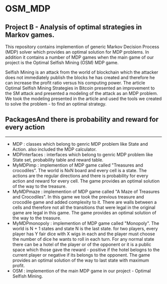 # OSM_MDP
## Project B - Analysis of optimal strategies in Markov games.

This repository contains implemention of generic Markov Decision Process (MDP) solver which provides an optimal solution for MDP problems.
In addition it contains a number of MDP games when the main game of our project is the Optimal Selfish Mining (OSM) MDP game.

Selfish Mining is an attack from the world of blockchain which the attacker does not immediately publish the blocks he has created and therefore he can increase the profit ratio versus his computing power.
The article Optimal Selfish Mining Strategies in Bitcoin presented an improvement to the SM attack and presented a modeling of the attack as an MDP problem.
We took the modeling presented in the article and used the tools we created to solve the problem - to find an optimal strategy.


## PackagesAnd there is probability and reward for every action
***
* MDP :            classes which belong to genric MDP problem like State and Action. also included the MDP calculator. 
* MDPinterfaces :  interfaces which belong to genric MDP problem like State set, probability table and reward table.
* MyMDPimp :       implemention of MDP game called "Treasures and crocodiles". The world is NxN board and every cell is a state. The actions are the regular                      directions and there is probability for every action and reward for every cell. The game provides an optimal solution of the way to the                        treasure. 
* MyMDPmaze :      implemention of MDP game called "A Maze of Treasures and Crocodiles". In this game we took the previous treasure and crocodile game and                        added complexity to it. There are walls between a cells and therefore not all the transitions that were legal in the original game are legal                    in this 
                   game. The game provides an optimal solution of the way to the treasure.
* MyMDPmonopoly : implemention of MDP game called "Monopoly". The world is N + 1 states and state N is the last state. for two players, every player has Y fair                   dice with X wigs in each and the player must choose the number of dice he wants to roll in each turn. For any normal state there can be a                       hotel of the player or of the opponent or it is a public space which those gave the reward - positive if the hotel belogns to the current                       player or negative if its belongs to the opponent. The game provides an optimal solution of the way to last state with maximum profit.
* OSM :            implemention of the main MDP game in our project - Optimal Selfish Mining. 



